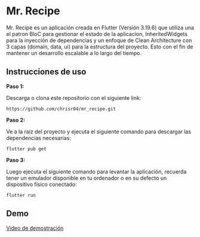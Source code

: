 # Mr. Recipe

Mr. Recipe es un aplicación creada en Flutter (Versión 3.19.6) que utiliza una el patron BloC para gestionar el estado de la aplicacion, InheritedWidgets para la inyección de dependencias y un enfoque de Clean Architecture con 3 capas (domain, data, ui) para la estructura del proyecto. Esto con el fin de mantener un desarrollo escalable a lo largo del tiempo.

## Instrucciones de uso

**Paso 1:**

Descarga o clona este repositorio con el siguiente link:

```
https://github.com/chrisr04/mr_recipe.git
```

**Paso 2:**

Ve a la raiz del proyecto y ejecuta el siguiente comando para descargar las dependencias necesarias: 

```
flutter pub get 
```

**Paso 3:**

Luego ejecuta el siguiente comando para levantar la aplicación, recuerda tener un emulador disponible en tu ordenador o en su defecto un dispositivo físico conectado:

```
flutter run
```
## Demo

[Video de demostración](https://drive.google.com/file/d/1vpbk9j19ZuGD2EAXYmyRmvVIAwu1CPgN/view)
